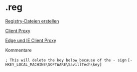 # .reg


[Registry-Dateien erstellen](https://itler.net/windows-reg-datei-erstellen-so-erstellt-man-registry-dateien/)

[Client Proxy](https://support.microsoft.com/de-de/help/819961/how-to-configure-client-proxy-server-settings-by-using-a-registry-file)

[Edge und IE Client Proxy](https://www.windows-faq.de/2016/08/10/proxy-server-einstellungen-per-gpo-korrekt-verteilen/)

Kommentare

`; This will delete the key below because of the - sign`
`[-HKEY_LOCAL_MACHINE\SOFTWARE\SavillTech\key]`
